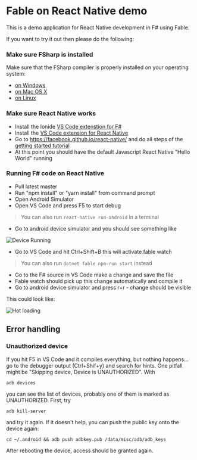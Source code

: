# Fable on React Native demo

This is a demo application for React Native development in F# using Fable.

If you want to try it out then please do the following:

### Make sure FSharp is installed

Make sure that the FSharp compiler is properly installed on your operating system:
  * [on Windows](http://fsharp.org/use/windows/)
  * [on Mac OS X](http://fsharp.org/use/mac/)
  * [on Linux](http://fsharp.org/use/linux/)

### Make sure React Native works

* Install the Ionide [VS Code extenstion for F#](https://github.com/ionide/ionide-vscode-fsharp)
* Install the [VS Code extension for React Native](https://github.com/Microsoft/vscode-react-native)
* Go to https://facebook.github.io/react-native/ and do all steps of the [getting started tutorial](https://facebook.github.io/react-native/docs/getting-started.html#content)
* At this point you should have the default Javascript React Native "Hello World" running

### Running F# code on React Native

* Pull latest master
* Run "npm install" or "yarn install" from command prompt
* Open Android Simulator
* Open VS Code and press F5 to start debug

> You can also run `react-native run-android` in a terminal

* Go to android device simulator and you should see something like

![Device Running](http://www.navision-blog.de/images/nightwatchapp.gif)

* Go to VS Code and hit Ctrl+Shift+B this will activate fable watch

> You can also run `dotnet fable npm-run start` instead

* Go to the F# source in VS Code make a change and save the file
* Fable watch should pick up this change automatically and compile it
* Go to android device simulator and press r+r - change should be visible

This could look like:

![Hot loading](http://www.navision-blog.de/images/hotloading.gif)


## Error handling

### Unauthorized device

If you hit F5 in VS Code and it compiles everything, but nothing happens... go to the debugger
output (Ctrl+Shif+y) and search for hints.
One pitfall might be "Skipping device, Device is UNAUTHORIZED". With
```
adb devices
```
you can see the list of devices, probably one of them is marked as UNAUTHORIZED. First,
try
```
adb kill-server
```
and try it again. If it doesn't help, you can push the public key onto the device again:
```
cd ~/.android && adb push adbkey.pub /data/misc/adb/adb_keys
```
After rebooting the device, access should be granted again.

